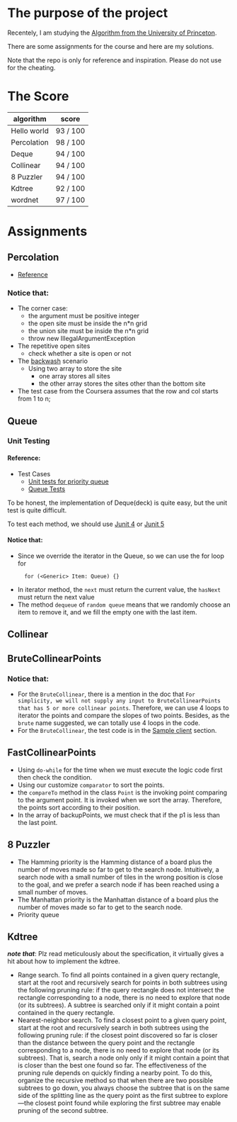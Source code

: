 # The purpose of the project

Recentely, I am studying the [Algorithm from the University of Princeton](https://www.coursera.org/learn/algorithms-part1/home/welcome). 

There are some assignments for the course and here are my solutions. 

Note that the repo is only for reference and inspiration. Please do not use for the cheating.


# The Score

algorithm | score
--- | ---- 
Hello world | 93 / 100
Percolation | 98 / 100
Deque | 94 / 100
Collinear | 94 / 100
8 Puzzler | 94 / 100
Kdtree | 92 / 100
wordnet | 97 / 100


# Assignments
## Percolation
* [Reference](https://coursera.cs.princeton.edu/algs4/assignments/percolation/specification.php)

### Notice that:
* The corner case:
    * the argument must be positive integer
    * the open site must be inside the n*n grid
    * the union site must be inside the n*n grid
    * throw new IllegalArgumentException
* The repetitive open sites
    * check whether a site is open or not
* The [backwash](https://introcs.cs.princeton.edu/java/assignments/checklist/percolation.html) scenario
    * Using two array to store the site
        * one array stores all sites
        * the other array stores the sites other than the bottom site
* The test case from the Coursera assumes that the row and col starts from 1 to n;

## Queue

### Unit Testing
#### Reference:

* Test Cases
    * [Unit tests for priority queue](http://cda.morris.umn.edu/~elenam/2101Spring2016/examples/unit_tests_pq.html)
    * [Queue Tests](https://sites.cs.ucsb.edu/~cappello/56/code/L9/QueueTest.html)

To be honest, the implementation of Deque(deck) is quite easy, but the unit test is quite difficult.

To test each method, we should use [Junit 4](https://junit.org/junit4/) or [Junit 5](https://junit.org/junit5/)

#### Notice that:
* Since we override the iterator in the Queue, so we can use the for loop for
  ```
    for (<Generic> Item: Queue) {}
  ```
* In iterator method, the `next` must return the current value, the `hasNext` must return the next value
* The method `dequeue` of `random queue` means that we randomly choose an item to remove it, and we fill the empty one with the last item.


## Collinear

## BruteCollinearPoints
### Notice that:
* For the `BruteCollinear`, there is a mention in the doc that `For simplicity, we will not supply any input to BruteCollinearPoints that has 5 or more collinear points`.
Therefore, we can use 4 loops to iterator the points and compare the slopes of two points. Besides, as the `brute` name suggested, we can totally use 4 loops in the code.
* For the `BruteCollinear`, the test code is in the [Sample client](https://coursera.cs.princeton.edu/algs4/assignments/collinear/specification.php) section. 

## FastCollinearPoints
* Using `do-while` for the time when we must execute the logic code first then check the condition.
* Using our customize `comparator` to sort the points.
* the `compareTo` method in the class `Point` is the invoking point comparing to the argument point. It is invoked when we sort the array. Therefore, the points sort according to their position.
* In the array of backupPoints, we must check that if the p1 is less than the last point.

## 8 Puzzler
* The Hamming priority is the Hamming distance of a board plus the number of moves made so far to get to the search node. Intuitively, a search node with a small number of tiles in the wrong position is close to the goal, and we prefer a search node if has been reached using a small number of moves.
* The Manhattan priority is the Manhattan distance of a board plus the number of moves made so far to get to the search node.
* Priority queue

## Kdtree
***note that***: Plz read meticulously about the specification, it virtually gives a hit about how to implement the kdtree.
* Range search. To find all points contained in a given query rectangle, start at the root and recursively search for points in both subtrees using the following pruning rule: if the query rectangle does not intersect the rectangle corresponding to a node, there is no need to explore that node (or its subtrees). A subtree is searched only if it might contain a point contained in the query rectangle.
* Nearest-neighbor search. To find a closest point to a given query point, start at the root and recursively search in both subtrees using the following pruning rule: if the closest point discovered so far is closer than the distance between the query point and the rectangle corresponding to a node, there is no need to explore that node (or its subtrees). That is, search a node only only if it might contain a point that is closer than the best one found so far. The effectiveness of the pruning rule depends on quickly finding a nearby point. To do this, organize the recursive method so that when there are two possible subtrees to go down, you always choose the subtree that is on the same side of the splitting line as the query point as the first subtree to explore—the closest point found while exploring the first subtree may enable pruning of the second subtree.


